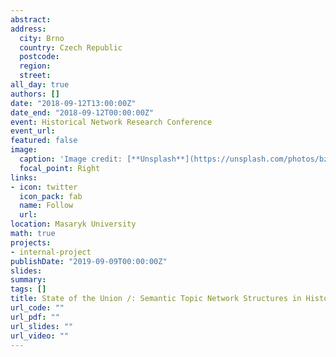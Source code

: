 ```yaml
---
abstract: 
address:
  city: Brno
  country: Czech Republic
  postcode: 
  region: 
  street: 
all_day: true
authors: []
date: "2018-09-12T13:00:00Z"
date_end: "2018-09-12T00:00:00Z"
event: Historical Network Research Conference 
event_url: 
featured: false
image:
  caption: 'Image credit: [**Unsplash**](https://unsplash.com/photos/bzdhc5b3Bxs)'
  focal_point: Right
links:
- icon: twitter
  icon_pack: fab
  name: Follow
  url: 
location: Masaryk University
math: true
projects:
- internal-project
publishDate: "2019-09-09T00:00:00Z"
slides:
summary: 
tags: []
title: State of the Union /: Semantic Topic Network Structures in Historical Enunciative Practices
url_code: ""
url_pdf: ""
url_slides: ""
url_video: ""
---
```


